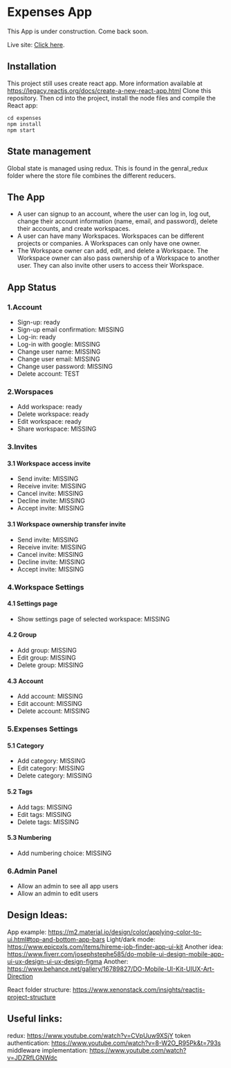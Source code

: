 # Expenses App

This App is under construction.
Come back soon.



Live site: [Click here](https://...).

## Installation
This project still uses create react app. More information available at https://legacy.reactjs.org/docs/create-a-new-react-app.html
Clone this repository. Then cd into the project, install the node files and compile the React app:
```pws
cd expenses
npm install 
npm start
```
## State management
Global state is managed using redux. This is found in the genral_redux folder where the store file combines the different reducers.

## The App
- A user can signup to an account, where the user can log in, log out, change their account information (name, email, and password), delete their accounts, and create workspaces.
- A user can have many Workspaces. Workspaces can be different projects or companies. A Workspaces can only have one owner.
- The Workspace owner can add, edit, and delete a Workspace. The Workspace owner can also pass ownership of a Workspace to another user. They can also invite other users to access their Workspace.

## App Status
### 1.Account
- Sign-up: ready
- Sign-up email confirmation: MISSING
- Log-in: ready
- Log-in with google: MISSING
- Change user name: MISSING
- Change user email: MISSING
- Change user password: MISSING
- Delete account: TEST

### 2.Worspaces
- Add workspace: ready
- Delete workspace: ready
- Edit workspace: ready
- Share workspace: MISSING

### 3.Invites
#### 3.1 Workspace access invite
- Send invite: MISSING
- Receive invite: MISSING
- Cancel invite: MISSING
- Decline invite: MISSING
- Accept invite: MISSING

#### 3.1 Workspace ownership transfer invite
- Send invite: MISSING
- Receive invite: MISSING
- Cancel invite: MISSING
- Decline invite: MISSING
- Accept invite: MISSING

### 4.Workspace Settings
#### 4.1 Settings page
- Show settings page of selected workspace: MISSING

#### 4.2 Group
- Add group: MISSING
- Edit group: MISSING
- Delete group: MISSING
#### 4.3 Account
- Add account: MISSING
- Edit account: MISSING
- Delete account: MISSING

### 5.Expenses Settings
#### 5.1 Category
- Add category: MISSING
- Edit category: MISSING
- Delete category: MISSING

#### 5.2 Tags
- Add tags: MISSING
- Edit tags: MISSING
- Delete tags: MISSING

#### 5.3 Numbering
- Add numbering choice: MISSING

### 6.Admin Panel
- Allow an admin to see all app users
- Allow an admin to edit users


## Design Ideas:
App example: https://m2.material.io/design/color/applying-color-to-ui.html#top-and-bottom-app-bars
Light/dark mode: https://www.epicpxls.com/items/hireme-job-finder-app-ui-kit
Another idea: https://www.fiverr.com/josephstephe585/do-mobile-ui-design-mobile-app-ui-ux-design-ui-ux-design-figma
Another: https://www.behance.net/gallery/16789827/DO-Mobile-UI-Kit-UIUX-Art-Direction

React folder structure: https://www.xenonstack.com/insights/reactjs-project-structure

## Useful links:
redux: https://www.youtube.com/watch?v=CVpUuw9XSjY
token authentication: https://www.youtube.com/watch?v=8-W2O_R95Pk&t=793s
middleware implementation: https://www.youtube.com/watch?v=JDZRfLGNWdc
